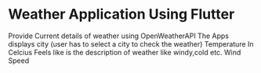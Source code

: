 # Weather Application Using Flutter

Provide Current details of weather using OpenWeatherAPI
The Apps displays
city (user has to select a city to check the weather)
Temperature In Celcius
Feels like is the description of weather like windy,cold etc.
Wind Speed
